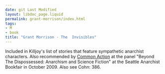 ```yaml
---
date: git Last Modified
layout: libdoc_page.liquid
permalink: grant-morrison/index.html
tags:
- M
- book
title: "Grant Morrison - The  Invisibles"
---
```


Included in  Killjoy's  list of stories that feature sympathetic anarchist  characters. Also recommended by <a href="http://nwsfsnews.blogspot.com/2009/10/i-wanna-read-sf-anarchy.html"> Common Action</a> at the panel "Beyond The Dispossessed: Anarchism and Science  Fiction" at the Seattle Anarchist Bookfair in October 2009. Also see Cohn: 386.